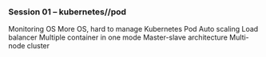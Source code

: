 ### Session 01 – kubernetes//pod
Monitoring OS
 More OS, hard to manage
 Kubernetes
 Pod
 Auto scaling
 Load balancer
 Multiple container in one mode
 Master-slave architecture
 Multi-node cluster
